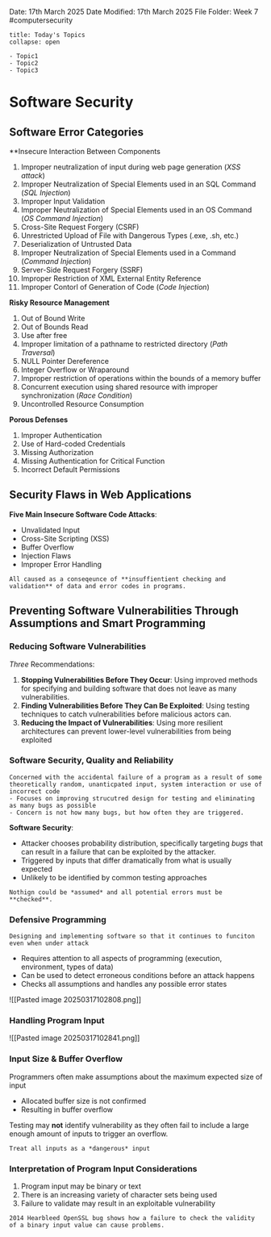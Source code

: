 Date: 17th March 2025
Date Modified: 17th March 2025
File Folder: Week 7
#computersecurity

```ad-abstract
title: Today's Topics
collapse: open

- Topic1
- Topic2
- Topic3

```

# Software Security

## Software Error Categories

**Insecure Interaction Between Components
1. Improper neutralization of input during web page generation (*XSS attack*)
2. Improper Neutralization of Special Elements used in an SQL Command (*SQL Injection*)
3. Improper Input Validation
4. Improper Neutralization of Special Elements used in an OS Command (*OS Command Injection*)
5. Cross-Site Request Forgery (CSRF)
6. Unrestricted Upload of File with Dangerous Types (.exe, .sh, etc.)
7. Deserialization of Untrusted Data
8. Improper Neutralization of Special Elements used in a Command (*Command Injection*)
9. Server-Side Request Forgery (SSRF)
10. Improper Restriction of XML External Entity Reference
11. Improper Contorl of Generation of Code (*Code Injection*)

**Risky Resource Management**
1. Out of Bound Write
2. Out of Bounds Read
3. Use after free
4. Improper limitation of a pathname to restricted directory (*Path Traversal*)
5. NULL Pointer Dereference
6. Integer Overflow or Wraparound
7. Improper restriction of operations within the bounds of a memory buffer
8. Concurrent execution using shared resource with improper synchronization (*Race Condition*)
9. Uncontrolled Resource Consumption

**Porous Defenses**
1. Improper Authentication
2. Use of Hard-coded Credentials
3. Missing Authorization
4. Missing Authentication for Critical Function
5. Incorrect Default Permissions

## Security Flaws in Web Applications

**Five Main Insecure Software Code Attacks**:
- Unvalidated Input
- Cross-Site Scripting (XSS)
- Buffer Overflow
- Injection Flaws
- Improper Error Handling

```ad-important
All caused as a conseqeunce of **insuffientient checking and validation** of data and error codes in programs.
```

## Preventing Software Vulnerabilities Through Assumptions and Smart Programming
### Reducing Software Vulnerabilities

*Three* Recommendations:
1. **Stopping Vulnerabilities Before They Occur**: Using improved methods for specifying and building software that does not leave as many vulnerabilities.
2. **Finding Vulnerabilities Before They Can Be Exploited**: Using testing techniques to catch vulnerabilities before malicious actors can.
3. **Reducing the Impact of Vulnerabilities**: Using more resilient architectures can prevent lower-level vulnerabilities from being exploited

### Software Security, Quality and Reliability

```ad-summary
Concerned with the accidental failure of a program as a result of some theoretically random, unanticpated input, system interaction or use of incorrect code
- Focuses on improving strucutred design for testing and eliminating as many bugs as possible
- Concern is not how many bugs, but how often they are triggered.
```

**Software Security**:
- Attacker chooses probability distribution, specifically targeting *bugs* that can result in a failure that can be exploited by the attacker.
- Triggered by inputs that differ dramatically from what is usually expected
- Unlikely to be identified by common testing approaches

```ad-important
Nothign could be *assumed* and all potential errors must be **checked**.
```

### Defensive Programming

```ad-summary
Designing and implementing software so that it continues to funciton even when under attack
```

- Requires attention to all aspects of programming (execution, environment, types of data)
- Can be used to detect erroneous conditions before an attack happens
- Checks all assumptions and handles any possible error states

![[Pasted image 20250317102808.png]]

### Handling Program Input

![[Pasted image 20250317102841.png]]

### Input Size & Buffer Overflow

Programmers often make assumptions about the maximum expected size of input
- Allocated buffer size is not confirmed
- Resulting in buffer overflow

Testing may **not** identify vulnerability as they often fail to include a large enough amount of inputs to trigger an overflow.

```ad-important
Treat all inputs as a *dangerous* input
```

### Interpretation of Program Input Considerations

1. Program input may be binary or text
2. There is an increasing variety of character sets being used
3. Failure to validate may result in an exploitable vulnerability

```ad-example
2014 Hearbleed OpenSSL bug shows how a failure to check the validity of a binary input value can cause problems.
```




